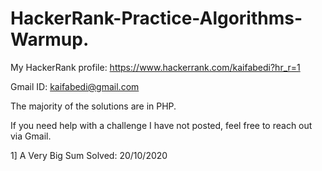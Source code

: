 # HackerRank-Practice-Algorithms-Warmup.
My HackerRank profile:  https://www.hackerrank.com/kaifabedi?hr_r=1

Gmail ID: kaifabedi@gmail.com

The majority of the solutions are in PHP.

If you need help with a challenge I have not posted, feel free to reach out via Gmail.

1] A Very Big Sum     Solved: 20/10/2020
